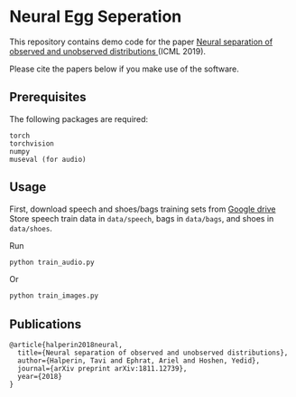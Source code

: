 # Neural Egg Seperation

This repository contains demo code for the paper <a href = "https://arxiv.org/abs/1811.12739"> Neural separation of observed and unobserved distributions </a> (ICML 2019).

Please cite the papers below if you make use of the software.

## Prerequisites
The following packages are required:
```
torch
torchvision
numpy 
museval (for audio)
```

## Usage

First, download speech and shoes/bags training sets from <a href = "https://drive.google.com/drive/folders/1TLDV1rQhUGpYDe48RYsQzP5SdbVRgRZV?usp=sharing"> Google drive </a>
Store speech train data in ```data/speech```, bags in ```data/bags```, and shoes in ```data/shoes```. 

Run
```bash
python train_audio.py
```

Or
```bash
python train_images.py
```


## Publications

```
@article{halperin2018neural,
  title={Neural separation of observed and unobserved distributions},
  author={Halperin, Tavi and Ephrat, Ariel and Hoshen, Yedid},
  journal={arXiv preprint arXiv:1811.12739},
  year={2018}
}
```
